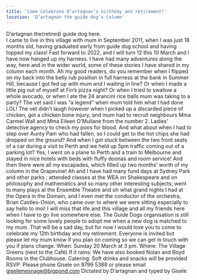 ```yaml
---
title: 'Come Celebrate D’artagnan’s birthday and retirement!'
location: 'D’artagnan the guide dog’s Column'
---
```

D’artagnan the(retired) guide dog here.  
I came to live in this village with mum in September 2011, when I was just 18 months old, having graduated early from guide dog school and having topped my class!
Fast forward to 2022, and I will turn 12 this 10 March and I have now hanged up my harness. 
I have had many adventures along the way, here and in the wider world, some of these stories I have shared in my column each month.
Ah my good readers, do you remember when I flipped on my back into the belly rub position in full harness at the bank in Summer Hill, because I got fed up with mum and I waiting in line? Or when I made a little pig out of myself at Fin’s pizza night? Or when I tried to swallow a whole avocado, or when I ate the 24 arancini rice balls mum was taking to a party? The vet said I was “a legend” when mum told him what I had done LOL! The vet didn’t laugh however   when I picked up a discarded piece of chicken, got a chicken bone injury, and mum had to recruit neighbours Mma Carmel Wall and   Mma Eileen O’Mullane from the number 2. Ladies’ detective agency to check my poos for blood.  And what about when I had to step over Aunty Pam who had fallen, so I could get to the hot chips she had dropped on the ground?  And when I got stuck between the two front seats of a car during a visit to Perth and we held up 5pm traffic coming out of a parking lot?  Yes, I went on a plane to Perth and a train to Melbourne  and stayed in nice hotels with beds with fluffy doonas and room service! 
And then there were all my escapades, which filled up two months’ worth of my column in the Grapevine! 
Ah and I have had many fund days at Sydney Park and other parks ; attended classes at the WEA on Shakespeare and on philosophy and mathematics and so many other interesting subjects;  went to many plays at the Ensemble Theatre and oh what grand nights I had at the Opera in the Domain, and I even met the conductor of the orchestra, Brian Castles-Onion, who came over to where we were sitting  especially to say hello to moi!
I will miss that life and this village and all my friends here when I have to go live somewhere else.  The Guide Dogs organisation is still looking for some lovely people to adopt me when a new dog is matched to my mum. 
That will  be a sad day, but for now I would love you to come to celebrate  my 12th birthday and my retirement. Everyone is invited but please let my mum know if you plan on coming so we can get in touch with you if plans change.
When: Sunday 20 March at 3 pm.
Where: The Village Greens (next to the Café)
If it rains: We have also booked  Nolan and  Boyd Rooms in the Clubhouse.
Catering: Soft drinks and snacks will be provided 
RSVP: Please phone Gisele on 9799 5388 or please email giselemesnage@bigpond.com
Dictated by D’artagnan and typed by Gisele 
